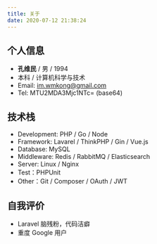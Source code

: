```yaml
---
title: 关于
date: 2020-07-12 21:38:24
---
```


## 个人信息

* **孔维民** / 男 / 1994
* 本科 / 计算机科学与技术
* Email: im.wmkong@gmail.com
* Tel: MTU2MDA3Mjc1NTc= (base64)

## 技术栈

- Development: PHP / Go / Node
- Framework: Lavarel / ThinkPHP / Gin / Vue.js
- Database: MySQL
- Middleware: Redis / RabbitMQ / Elasticsearch
- Server: Linux / Nginx
- Test：PHPUnit
- Other：Git / Composer / OAuth / JWT

## 自我评价

- Laravel 脑残粉，代码洁癖
- 重度 Google 用户
